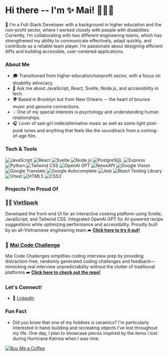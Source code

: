 
<!--
**Maithanhceu/Maithanhceu** is a ✨ _special_ ✨ repository because its `README.md` (this file) appears on your GitHub profile.

Here are some ideas to get you started:

- 🔭 I’m currently working on ...
- 🌱 I’m currently learning ...
- 👯 I’m looking to collaborate on ...
- 🤔 I’m looking for help with ...
- 💬 Ask me about ...
- 📫 How to reach me: ...
- 😄 Pronouns: ...
- ⚡ Fun fact: ...
-->

# Hi there -- I'm ✨ Mai! 🧚‍♀️✨ 

💖 I'm a Full-Stack Developer with a background in higher education and the non-profit sector, where I worked closely with people with disabilities. Currently, I’m collaborating with two different engineering teams, which has strengthened my ability to communicate effectively, adapt quickly, and contribute as a reliable team player. I’m passionate about designing efficient APIs and building accessible, user-centered applications. 

### About Me
- 🎓 Transitioned from higher education/nonprofit sector, with a focus on disability advocacy.
- 💬 Ask me about JavaScript, React, Svelte, Node.js, and accessibility in tech.
- 🌍 Based in Brooklyn but from New Orleans -- the heart of bounce music and genuine connections.
- 💡 One of my special interests is psychology and understanding human relationships.
- 🎧 Lover of sad-girl indie/alternative music as well as some light post-punk tunes and anything that feels like the soundtrack from a coming-of-age film. 

### Tech & Tools  

![JavaScript](https://img.shields.io/badge/-JavaScript-F7DF1E?style=flat&logo=JavaScript&logoColor=black) ![React](https://img.shields.io/badge/-React-61DAFB?style=flat&logo=React&logoColor=black) ![Svelte](https://img.shields.io/badge/-Svelte-FF3E00?style=flat&logo=svelte&logoColor=white) ![Node.js](https://img.shields.io/badge/-Node.js-339933?style=flat&logo=node.js&logoColor=white) ![PostgreSQL](https://img.shields.io/badge/-PostgreSQL-336791?style=flat&logo=PostgreSQL&logoColor=white) ![Express](https://img.shields.io/badge/-Express-000000?style=flat&logo=express&logoColor=white) ![Python](https://img.shields.io/badge/-Python-3776AB?style=flat&logo=python&logoColor=white) ![Tailwind CSS](https://img.shields.io/badge/-Tailwind%20CSS-38B2AC?style=flat&logo=tailwind-css&logoColor=white) ![OpenAI GPT](https://img.shields.io/badge/-OpenAI%20GPT-00A3E0?style=flat&logo=openai&logoColor=white) ![NewsAPI](https://img.shields.io/badge/-NewsAPI-FF5733?style=flat&logo=appveyor&logoColor=white) ![Google Vision](https://img.shields.io/badge/-Google%20Vision-4285F4?style=flat&logo=google&logoColor=white) ![Google Translate](https://img.shields.io/badge/-Google%20Translate-DB4437?style=flat&logo=google&logoColor=white) ![Google Autocomplete](https://img.shields.io/badge/-Google%20Autocomplete-DB4437?style=flat&logo=google&logoColor=white) ![Jest](https://img.shields.io/badge/-Jest-C21325?style=flat&logo=jest&logoColor=white) ![React Testing Library](https://img.shields.io/badge/-React%20Testing%20Library-CA424D?style=flat&logo=testing-library&logoColor=white) ![Vitest](https://img.shields.io/badge/-Vitest-6C63FF?style=flat&logo=vitest&logoColor=white) ![HTML5](https://img.shields.io/badge/-HTML5-E34F26?style=flat&logo=HTML5&logoColor=white) ![CSS3](https://img.shields.io/badge/-CSS3-1572B6?style=flat&logo=CSS3&logoColor=white)  

### Projects I'm Proud Of

### 🍜✨ [VietSpark](https://vietspark-v1.vercel.app/)  
Developed the front-end UI for an interactive cooking platform using Svelte, JavaScript, and Tailwind CSS. Integrated OpenAI GPT for AI-powered recipe suggestions while optimizing performance and accessibility. Proudly built by an all-Vietnamese engineering team.➡️ [**Click here to try it out!**](https://vietspark-v1.vercel.app/)  

### 💖 [Mai Code Challenge](https://github.com/Maithanhceu/DateSpot.git)  
Mai Code Challenges simplifies coding interview prep by providing distraction-free, randomly generated coding challenges and feedback—mimicking real interview unpredictability without the clutter of traditional platforms.➡️ [**Click here to check out the repo!**](https://github.com/mai-repo/Mai-Code-Challenges.git)

### Let's Connect!

- 💼 [LinkedIn](https://www.linkedin.com/in/mai-th2024/)
  
### Fun Fact

- Did you know that one of my hobbies is ceramics? I'm particularly interested in hand-building and recreating objects I've lost throughout my life. One day, I plan to showcase pieces inspired by the items I lost during Hurricane Katrina when I was nine.

[![Buy Me a Coffee](https://img.shields.io/badge/Buy%20Me%20a%20Coffee-%23FFDD00?style=flat&logo=buy-me-a-coffee&logoColor=black)](https://buymeacoffee.com/ttmail)
